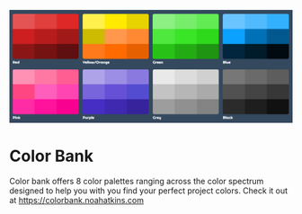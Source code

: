 ![8 Palettes](/pic.PNG)

# Color Bank
Color bank offers 8 color palettes ranging across the color spectrum designed to help you with you find your perfect project colors. 
Check it out at https://colorbank.noahatkins.com
